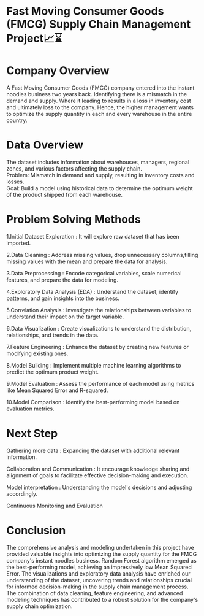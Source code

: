 # Fast Moving Consumer Goods (FMCG) Supply Chain Management Project📈⌛

# Company Overview
A Fast Moving Consumer Goods (FMCG) company entered into the instant noodles business two years back. Identifying there is a mismatch in the demand and supply. Where it leading to results in a loss in inventory cost and ultimately loss to the company. Hence, the higher management wants to optimize the supply quantity in each and every warehouse in the entire country.

# Data Overview
The dataset includes information about warehouses, managers, regional zones, and various factors affecting the supply chain.  
Problem: Mismatch in demand and supply, resulting in inventory costs and losses.                    
Goal: Build a model using historical data to determine the optimum weight of the product shipped from each warehouse.

# Problem Solving Methods
1.Initial Dataset Exploration : It will explore raw dataset that has been imported.

2.Data Cleaning : Address missing values, drop unnecessary columns,filling missing values with the mean and prepare the data for analysis.

3.Data Preprocessing : Encode categorical variables, scale numerical features, and prepare the data for modeling.

4.Exploratory Data Analysis (EDA) : Understand the dataset, identify patterns, and gain insights into the business.

5.Correlation Analysis : Investigate the relationships between variables to understand their impact on the target variable.

6.Data Visualization : Create visualizations to understand the distribution, relationships, and trends in the data.

7.Feature Engineering : Enhance the dataset by creating new features or modifying existing ones.

8.Model Building : Implement multiple machine learning algorithms to predict the optimum product weight.

9.Model Evaluation : Assess the performance of each model using metrics like Mean Squared Error and R-squared.

10.Model Comparison : Identify the best-performing model based on evaluation metrics.

# Next Step
Gathering more data : Expanding the dataset with additional relevant information.

Collaboration and Communication : It encourage knowledge sharing and alignment of goals to facilitate effective decision-making and execution.

Model interpretation : Understanding the model's decisions and adjusting accordingly.

Continuous Monitoring and Evaluation 

# Conclusion
The comprehensive analysis and modeling undertaken in this project have provided valuable insights into optimizing the supply quantity for the FMCG company's instant noodles business. Random Forest algorithm emerged as the best-performing model, achieving an impressively low Mean Squared Error. The visualizations and exploratory data analysis have enriched our understanding of the dataset, uncovering trends and relationships crucial for informed decision-making in the supply chain management process. The combination of data cleaning, feature engineering, and advanced modeling techniques has contributed to a robust solution for the company's supply chain optimization.
